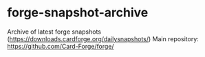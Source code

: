 # forge-snapshot-archive
Archive of latest forge snapshots (https://downloads.cardforge.org/dailysnapshots/)
Main repository: https://github.com/Card-Forge/forge/
